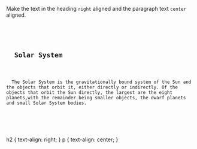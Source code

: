 Make the text in the heading `right` aligned and the paragraph text `center` aligned.

<Editor lang="css" type="exercise">
<code>
<panel lang="html">
<h2>
  Solar System
</h2>
<p>
  The Solar System is the gravitationally bound system of the Sun and the objects that orbit it, either directly or indirectly. Of the objects that orbit the Sun directly, the largest are the eight planets,with the remainder being smaller objects, the dwarf planets and small Solar System bodies.
</p>
</panel>
<panel lang="css">

</panel>
</code>

<solution>
h2 {
  text-align: right;
}
p {
  text-align: center;
}
</solution>
</Editor>